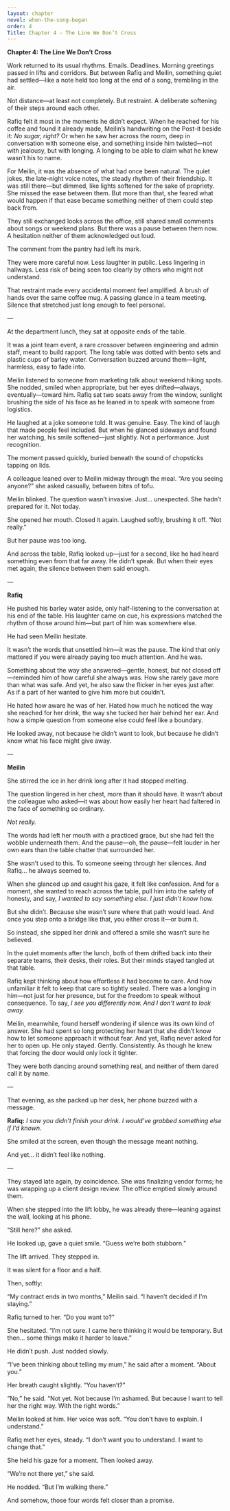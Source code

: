 ```yaml
---
layout: chapter
novel: when-the-song-began
order: 4
Title: Chapter 4 - The Line We Don’t Cross
---
```

**Chapter 4: The Line We Don’t Cross**

Work returned to its usual rhythms. Emails. Deadlines. Morning greetings passed in lifts and corridors. But between Rafiq and Meilin, something quiet had settled—like a note held too long at the end of a song, trembling in the air.

Not distance—at least not completely. But restraint. A deliberate softening of their steps around each other.

Rafiq felt it most in the moments he didn’t expect. When he reached for his coffee and found it already made, Meilin’s handwriting on the Post-it beside it: *No sugar, right?* Or when he saw her across the room, deep in conversation with someone else, and something inside him twisted—not with jealousy, but with longing. A longing to be able to claim what he knew wasn’t his to name.

For Meilin, it was the absence of what had once been natural. The quiet jokes, the late-night voice notes, the steady rhythm of their friendship. It was still there—but dimmed, like lights softened for the sake of propriety. She missed the ease between them. But more than that, she feared what would happen if that ease became something neither of them could step back from.

They still exchanged looks across the office, still shared small comments about songs or weekend plans. But there was a pause between them now. A hesitation neither of them acknowledged out loud.

The comment from the pantry had left its mark.

They were more careful now. Less laughter in public. Less lingering in hallways. Less risk of being seen too clearly by others who might not understand.

That restraint made every accidental moment feel amplified. A brush of hands over the same coffee mug. A passing glance in a team meeting. Silence that stretched just long enough to feel personal.

—

At the department lunch, they sat at opposite ends of the table.

It was a joint team event, a rare crossover between engineering and admin staff, meant to build rapport. The long table was dotted with bento sets and plastic cups of barley water. Conversation buzzed around them—light, harmless, easy to fade into.

Meilin listened to someone from marketing talk about weekend hiking spots. She nodded, smiled when appropriate, but her eyes drifted—always, eventually—toward him. Rafiq sat two seats away from the window, sunlight brushing the side of his face as he leaned in to speak with someone from logistics.

He laughed at a joke someone told. It was genuine. Easy. The kind of laugh that made people feel included. But when he glanced sideways and found her watching, his smile softened—just slightly. Not a performance. Just recognition.

The moment passed quickly, buried beneath the sound of chopsticks tapping on lids.

A colleague leaned over to Meilin midway through the meal. “Are you seeing anyone?” she asked casually, between bites of tofu.

Meilin blinked. The question wasn’t invasive. Just... unexpected. She hadn’t prepared for it. Not today.

She opened her mouth. Closed it again. Laughed softly, brushing it off. “Not really.”

But her pause was too long.

And across the table, Rafiq looked up—just for a second, like he had heard something even from that far away. He didn’t speak. But when their eyes met again, the silence between them said enough.

—

**Rafiq**

He pushed his barley water aside, only half-listening to the conversation at his end of the table. His laughter came on cue, his expressions matched the rhythm of those around him—but part of him was somewhere else.

He had seen Meilin hesitate.

It wasn’t the words that unsettled him—it was the pause. The kind that only mattered if you were already paying too much attention. And he was.

Something about the way she answered—gentle, honest, but not closed off—reminded him of how careful she always was. How she rarely gave more than what was safe. And yet, he also saw the flicker in her eyes just after. As if a part of her wanted to give him more but couldn’t.

He hated how aware he was of her. Hated how much he noticed the way she reached for her drink, the way she tucked her hair behind her ear. And how a simple question from someone else could feel like a boundary.

He looked away, not because he didn’t want to look, but because he didn’t know what his face might give away.

—

**Meilin**

She stirred the ice in her drink long after it had stopped melting.

The question lingered in her chest, more than it should have. It wasn’t about the colleague who asked—it was about how easily her heart had faltered in the face of something so ordinary.

*Not really.*

The words had left her mouth with a practiced grace, but she had felt the wobble underneath them. And the pause—oh, the pause—felt louder in her own ears than the table chatter that surrounded her.

She wasn’t used to this. To someone seeing through her silences. And Rafiq… he always seemed to.

When she glanced up and caught his gaze, it felt like confession. And for a moment, she wanted to reach across the table, pull him into the safety of honesty, and say, *I wanted to say something else. I just didn’t know how.*

But she didn’t. Because she wasn’t sure where that path would lead. And once you step onto a bridge like that, you either cross it—or burn it.

So instead, she sipped her drink and offered a smile she wasn’t sure he believed.

In the quiet moments after the lunch, both of them drifted back into their separate teams, their desks, their roles. But their minds stayed tangled at that table.

Rafiq kept thinking about how effortless it had become to care. And how unfamiliar it felt to keep that care so tightly sealed. There was a longing in him—not just for her presence, but for the freedom to speak without consequence. To say, *I see you differently now. And I don’t want to look away.*

Meilin, meanwhile, found herself wondering if silence was its own kind of answer. She had spent so long protecting her heart that she didn’t know how to let someone approach it without fear. And yet, Rafiq never asked for her to open up. He only stayed. Gently. Consistently. As though he knew that forcing the door would only lock it tighter.

They were both dancing around something real, and neither of them dared call it by name.

—

That evening, as she packed up her desk, her phone buzzed with a message.

**Rafiq:** *I saw you didn’t finish your drink. I would’ve grabbed something else if I’d known.*

She smiled at the screen, even though the message meant nothing.

And yet… it didn’t feel like nothing.

—

They stayed late again, by coincidence. She was finalizing vendor forms; he was wrapping up a client design review. The office emptied slowly around them.

When she stepped into the lift lobby, he was already there—leaning against the wall, looking at his phone.

“Still here?” she asked.

He looked up, gave a quiet smile. “Guess we’re both stubborn.”

The lift arrived. They stepped in.

It was silent for a floor and a half.

Then, softly:

“My contract ends in two months,” Meilin said. “I haven’t decided if I’m staying.”

Rafiq turned to her. “Do you want to?”

She hesitated. “I’m not sure. I came here thinking it would be temporary. But then... some things make it harder to leave.”

He didn’t push. Just nodded slowly.

“I’ve been thinking about telling my mum,” he said after a moment. “About you.”

Her breath caught slightly. “You haven’t?”

“No,” he said. “Not yet. Not because I’m ashamed. But because I want to tell her the right way. With the right words.”

Meilin looked at him. Her voice was soft. “You don’t have to explain. I understand.”

Rafiq met her eyes, steady. “I don’t want you to understand. I want to change that.”

She held his gaze for a moment. Then looked away.

“We’re not there yet,” she said.

He nodded. “But I’m walking there.”

And somehow, those four words felt closer than a promise.

